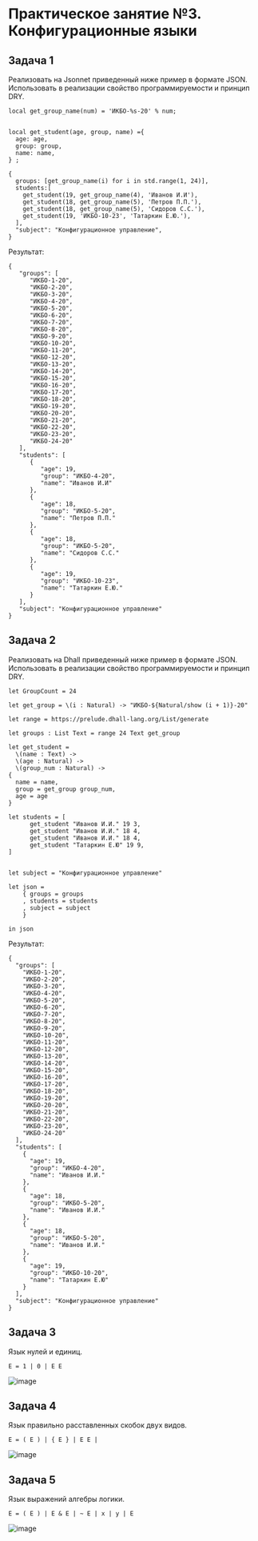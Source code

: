 # Практическое занятие №3. Конфигурационные языки

## Задача 1
Реализовать на Jsonnet приведенный ниже пример в формате JSON. Использовать в реализации свойство программируемости и принцип DRY.

```
local get_group_name(num) = 'ИКБО-%s-20' % num;


local get_student(age, group, name) ={
  age: age,
  group: group,
  name: name,
} ;

{
  groups: [get_group_name(i) for i in std.range(1, 24)],
  students:[
    get_student(19, get_group_name(4), 'Иванов И.И'),
    get_student(18, get_group_name(5), 'Петров П.П.'),
    get_student(18, get_group_name(5), 'Сидоров С.С.'),
    get_student(19, 'ИКБО-10-23', 'Татаркин Е.Ю.'),
  ],
  "subject": "Конфигурационное управление",
}
```

Результат:

```
{
   "groups": [
      "ИКБО-1-20",
      "ИКБО-2-20",
      "ИКБО-3-20",
      "ИКБО-4-20",
      "ИКБО-5-20",
      "ИКБО-6-20",
      "ИКБО-7-20",
      "ИКБО-8-20",
      "ИКБО-9-20",
      "ИКБО-10-20",
      "ИКБО-11-20",
      "ИКБО-12-20",
      "ИКБО-13-20",
      "ИКБО-14-20",
      "ИКБО-15-20",
      "ИКБО-16-20",
      "ИКБО-17-20",
      "ИКБО-18-20",
      "ИКБО-19-20",
      "ИКБО-20-20",
      "ИКБО-21-20",
      "ИКБО-22-20",
      "ИКБО-23-20",
      "ИКБО-24-20"
   ],
   "students": [
      {
         "age": 19,
         "group": "ИКБО-4-20",
         "name": "Иванов И.И"
      },
      {
         "age": 18,
         "group": "ИКБО-5-20",
         "name": "Петров П.П."
      },
      {
         "age": 18,
         "group": "ИКБО-5-20",
         "name": "Сидоров С.С."
      },
      {
         "age": 19,
         "group": "ИКБО-10-23",
         "name": "Татаркин Е.Ю."
      }
   ],
   "subject": "Конфигурационное управление"
}

```

## Задача 2
Реализовать на Dhall приведенный ниже пример в формате JSON. Использовать в реализации свойство программируемости и принцип DRY.

```
let GroupCount = 24

let get_group = \(i : Natural) -> "ИКБО-${Natural/show (i + 1)}-20"

let range = https://prelude.dhall-lang.org/List/generate

let groups : List Text = range 24 Text get_group

let get_student = 
  \(name : Text) -> 
  \(age : Natural) -> 
  \(group_num : Natural) ->
{ 
  name = name, 
  group = get_group group_num, 
  age = age 
}

let students = [
      get_student "Иванов И.И." 19 3,
      get_student "Иванов И.И." 18 4,
      get_student "Иванов И.И." 18 4,
      get_student "Татаркин Е.Ю" 19 9,
]


let subject = "Конфигурационное управление"

let json =
    { groups = groups
    , students = students
    , subject = subject
    }

in json

```
Результат:
```
{
  "groups": [
    "ИКБО-1-20",
    "ИКБО-2-20",
    "ИКБО-3-20",
    "ИКБО-4-20",
    "ИКБО-5-20",
    "ИКБО-6-20",
    "ИКБО-7-20",
    "ИКБО-8-20",
    "ИКБО-9-20",
    "ИКБО-10-20",
    "ИКБО-11-20",
    "ИКБО-12-20",
    "ИКБО-13-20",
    "ИКБО-14-20",
    "ИКБО-15-20",
    "ИКБО-16-20",
    "ИКБО-17-20",
    "ИКБО-18-20",
    "ИКБО-19-20",
    "ИКБО-20-20",
    "ИКБО-21-20",
    "ИКБО-22-20",
    "ИКБО-23-20",
    "ИКБО-24-20"
  ],
  "students": [
    {
      "age": 19,
      "group": "ИКБО-4-20",
      "name": "Иванов И.И."
    },
    {
      "age": 18,
      "group": "ИКБО-5-20",
      "name": "Иванов И.И."
    },
    {
      "age": 18,
      "group": "ИКБО-5-20",
      "name": "Иванов И.И."
    },
    {
      "age": 19,
      "group": "ИКБО-10-20",
      "name": "Татаркин Е.Ю"
    }
  ],
  "subject": "Конфигурационное управление"
}
```

## Задача 3
Язык нулей и единиц.

```
E = 1 | 0 | E E
```

![image](https://github.com/user-attachments/assets/c3e9b3e0-0c02-4c98-a243-d5621cd351d5)


## Задача 4
Язык правильно расставленных скобок двух видов.

```
E = ( E ) | { E } | E E | 
```

![image](https://github.com/user-attachments/assets/9bbe7d66-d925-4b64-9cb7-e0273d319a33)


## Задача 5
Язык выражений алгебры логики.

```
E = ( E ) | E & E | ~ E | x | y | E
```
![image](https://github.com/user-attachments/assets/cf03353d-76ef-47a1-afdb-b23796b9b5ed)



